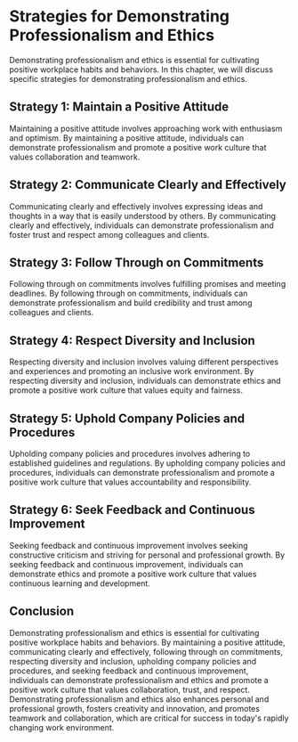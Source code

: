 Strategies for Demonstrating Professionalism and Ethics
============================================================================================================

Demonstrating professionalism and ethics is essential for cultivating positive workplace habits and behaviors. In this chapter, we will discuss specific strategies for demonstrating professionalism and ethics.

Strategy 1: Maintain a Positive Attitude
----------------------------------------

Maintaining a positive attitude involves approaching work with enthusiasm and optimism. By maintaining a positive attitude, individuals can demonstrate professionalism and promote a positive work culture that values collaboration and teamwork.

Strategy 2: Communicate Clearly and Effectively
-----------------------------------------------

Communicating clearly and effectively involves expressing ideas and thoughts in a way that is easily understood by others. By communicating clearly and effectively, individuals can demonstrate professionalism and foster trust and respect among colleagues and clients.

Strategy 3: Follow Through on Commitments
-----------------------------------------

Following through on commitments involves fulfilling promises and meeting deadlines. By following through on commitments, individuals can demonstrate professionalism and build credibility and trust among colleagues and clients.

Strategy 4: Respect Diversity and Inclusion
-------------------------------------------

Respecting diversity and inclusion involves valuing different perspectives and experiences and promoting an inclusive work environment. By respecting diversity and inclusion, individuals can demonstrate ethics and promote a positive work culture that values equity and fairness.

Strategy 5: Uphold Company Policies and Procedures
--------------------------------------------------

Upholding company policies and procedures involves adhering to established guidelines and regulations. By upholding company policies and procedures, individuals can demonstrate professionalism and promote a positive work culture that values accountability and responsibility.

Strategy 6: Seek Feedback and Continuous Improvement
----------------------------------------------------

Seeking feedback and continuous improvement involves seeking constructive criticism and striving for personal and professional growth. By seeking feedback and continuous improvement, individuals can demonstrate ethics and promote a positive work culture that values continuous learning and development.

Conclusion
----------

Demonstrating professionalism and ethics is essential for cultivating positive workplace habits and behaviors. By maintaining a positive attitude, communicating clearly and effectively, following through on commitments, respecting diversity and inclusion, upholding company policies and procedures, and seeking feedback and continuous improvement, individuals can demonstrate professionalism and ethics and promote a positive work culture that values collaboration, trust, and respect. Demonstrating professionalism and ethics also enhances personal and professional growth, fosters creativity and innovation, and promotes teamwork and collaboration, which are critical for success in today's rapidly changing work environment.
